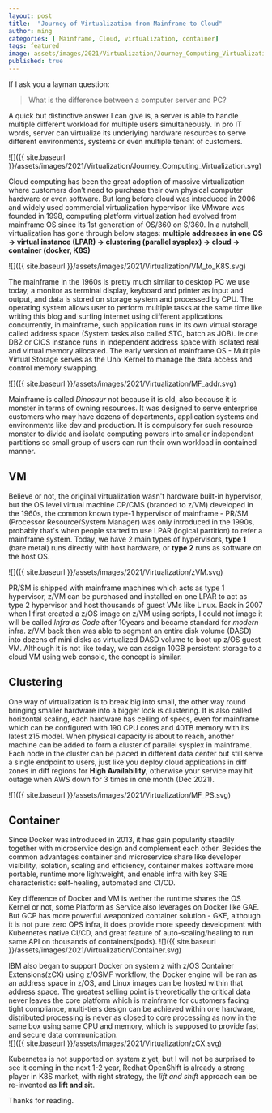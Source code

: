 ```yaml
---
layout: post
title:  "Journey of Virtualization from Mainframe to Cloud"
author: ming
categories: [ Mainframe, Cloud, virtualization, container]
tags: featured
image: assets/images/2021/Virtualization/Journey_Computing_Virtualization.svg
published: true
---
```


If I ask you a layman question:
>What is the difference between a computer server and PC?

A quick but distinctive answer I can give is, a server is able to handle multiple different workload for multiple users simultaneously. In pro IT words, server can virtualize its underlying hardware resources to serve different environments, systems or even multiple tenant of customers.  

![]({{ site.baseurl }}/assets/images/2021/Virtualization/Journey_Computing_Virtualization.svg)

Cloud computing has been the great adoption of massive virtualization where customers don’t need to purchase their own physical computer hardware or even software. But long before cloud was introduced in 2006 and widely used commercial virtualization hypervisor like VMware was founded in 1998, computing platform virtualization had evolved from mainframe OS since its 1st generation of OS/360 on S/360. In a nutshell, virtualization has gone through below stages: **multiple addresses in one OS -> virtual instance (LPAR) -> clustering (parallel sysplex) -> cloud -> container (docker, K8S)**

![]({{ site.baseurl }}/assets/images/2021/Virtualization/VM_to_K8S.svg)

The mainframe in the 1960s is pretty much similar to desktop PC we use today, a monitor as terminal display, keyboard and printer as input and output, and data is stored on storage system and processed by CPU. The operating system allows user to perform multiple tasks at the same time like writing this blog and surfing internet using different applications concurrently, in mainframe, such application runs in its own virtual storage called address space (System tasks also called STC, batch as JOB). ie one DB2 or CICS instance runs in independent address space with isolated real and virtual memory allocated. The early version of mainframe OS - Multiple Virtual Storage serves as the Unix Kernel to manage the data access and control memory swapping.

![]({{ site.baseurl }}/assets/images/2021/Virtualization/MF_addr.svg)

Mainframe is called *Dinosaur* not because it is old, also because it is monster in terms of owning resources. It was designed to serve enterprise customers who may have dozens of departments, application systems and environments like dev and production. It is compulsory for such resource monster to divide and isolate computing powers into smaller independent partitions so small group of users can run their own workload in contained manner.

## VM

Believe or not, the original virtualization wasn't hardware built-in hypervisor, but the OS level virtual machine CP/CMS (branded to z/VM) developed in the 1960s,  the common known type-1 hypervisor of mainframe - PR/SM (Processor Resource/System Manager) was only introduced in the 1990s, probably that's when people started to use LPAR (logical partition) to refer a mainframe system. Today, we have 2 main types of hypervisors, **type 1** (bare metal) runs directly with host hardware, or **type 2** runs as software on the host OS.

![]({{ site.baseurl }}/assets/images/2021/Virtualization/zVM.svg)

PR/SM is shipped with mainframe machines which acts as type 1 hypervisor, z/VM can be purchased and installed on one LPAR to act as type 2 hypervisor and host thousands of guest VMs like Linux. Back in 2007 when I first created a z/OS image on z/VM using scripts, I could not image it will be called *Infra as Code* after 10years and became standard for *modern* infra. z/VM back then was able to segment an entire disk volume (DASD) into dozens of mini disks as virtualized DASD volume to boot up z/OS guest VM. Although it is not like today, we can assign 10GB persistent storage to a cloud VM using web console, the concept is similar.

## Clustering

One way of virtualization is to break big into small, the other way round bringing smaller hardware into a bigger look is clustering. It is also called horizontal scaling, each hardware has ceiling of specs, even for mainframe which can be configured with 190 CPU cores and 40TB memory with its latest z15 model. When physical capacity is about to reach, another machine can be added to form a cluster of parallel sysplex in mainframe. Each node in the cluster can be placed in different data center but still serve a single endpoint to users, just like you deploy cloud applications in diff zones in diff regions for **High Availability**, otherwise your service may hit outage when AWS down for 3 times in one month (Dec 2021). 

![]({{ site.baseurl }}/assets/images/2021/Virtualization/MF_PS.svg)

## Container
Since Docker was introduced in 2013, it has gain popularity steadily together with microservice design and complement each other. Besides the common advantages container and microservice share like developer visibility, isolation, scaling and efficiency, container makes software more portable, runtime more lightweight, and enable infra with key SRE characteristic: self-healing, automated and CI/CD. 

Key difference of Docker and VM is wether the runtime shares the OS Kernel or not, some Platform as Service also leverages on Docker like GAE. But GCP has more powerful weaponized container solution - GKE, although it is not pure zero OPS infra,  it does provide more speedy development with Kubernetes native CI/CD, and great feature of auto-scaling/healing to run same API on thousands of containers(pods).
![]({{ site.baseurl }}/assets/images/2021/Virtualization/Container.svg)

IBM also began to support Docker on system z with z/OS Container Extensions(zCX) using z/OSMF workflow, the Docker engine will be ran as an address space in z/OS, and Linux images can be hosted within that address space. The greatest selling point is theoretically the critical data never leaves the core platform which is mainframe for customers facing tight compliance, multi-tiers design can be achieved within one hardware, distributed processing is never as closed to core processing as now in the same box using same CPU and memory, which is supposed to provide fast and secure data communication.  
![]({{ site.baseurl }}/assets/images/2021/Virtualization/zCX.svg)

Kubernetes is not supported on system z yet, but I will not be surprised to see it coming in the next 1-2 year, Redhat OpenShift is already a strong player in K8S market, with right strategy, the *lift and shift* approach can be re-invented as **lift and sit**. 

Thanks for reading. 